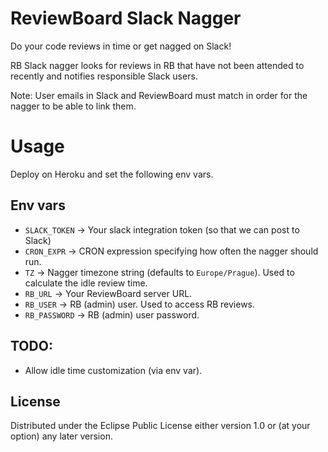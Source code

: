 # ReviewBoard Slack Nagger

Do your code reviews in time or get nagged on Slack!

RB Slack nagger looks for reviews in RB that have not been attended to recently and notifies responsible Slack users.

Note: User emails in Slack and ReviewBoard must match in order for the nagger to be able to link them.

# Usage
Deploy on Heroku and set the following env vars.

## Env vars

 * `SLACK_TOKEN` -> Your slack integration token (so that we can post to Slack)
 * `CRON_EXPR` -> CRON expression specifying how often the nagger should run.
 * `TZ` -> Nagger timezone string (defaults to `Europe/Prague`). Used to calculate the idle review time.
 * `RB_URL` -> Your ReviewBoard server URL.
 * `RB_USER` -> RB (admin) user. Used to access RB reviews.
 * `RB_PASSWORD` -> RB (admin) user password.

## TODO:

 * Allow idle time customization (via env var).


## License

Distributed under the Eclipse Public License either version 1.0 or (at
your option) any later version.
